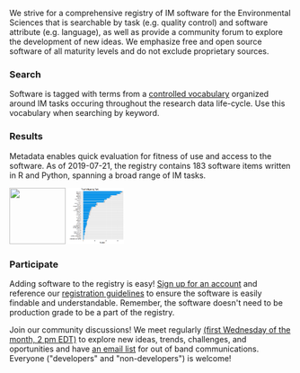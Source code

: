 We strive for a comprehensive registry of IM software for the Environmental Sciences that is searchable by task (e.g. quality control) and software attribute (e.g. language), as well as provide a community forum to explore the development of new ideas. We emphasize free and open source software of all maturity levels and do not exclude proprietary sources.

### Search

Software is tagged with terms from a [controlled vocabulary](http://vocab.lternet.edu/vocab/registry/index.php) organized around IM tasks occuring throughout the research data life-cycle. Use this vocabulary when searching by keyword.

### Results

Metadata enables quick evaluation for fitness of use and access to the software. As of 2019-07-21, the registry contains 183 software items written in R and Python, spanning a broad range of IM tasks.

<img src="\portal\software_by_language.png" width="100" height="100"> <img src="https://github.com/IMCR-Hackathon/portal/blob/master/software_by_task.png" width="100" height="100">

### Participate

Adding software to the registry is easy! [Sign up for an account](http://imcr.ontosoft.org/#users) and reference our [registration guidelines](http://wiki.esipfed.org/index.php/Best_practices#IMCR_2) to ensure the software is easily findable and understandable. Remember, the software doesn't need to be production grade to be a part of the registry.

Join our community discussions! We meet regularly [(first Wednesday of the month, 2 pm EDT)](https://global.gotomeeting.com/join/701843053) to explore new ideas, trends, challenges, and oportunities and have [an email list](https://lists.esipfed.org/mailman/listinfo/esip-imcoderegistry) for out of band communications. Everyone ("developers" and "non-developers") is welcome!
